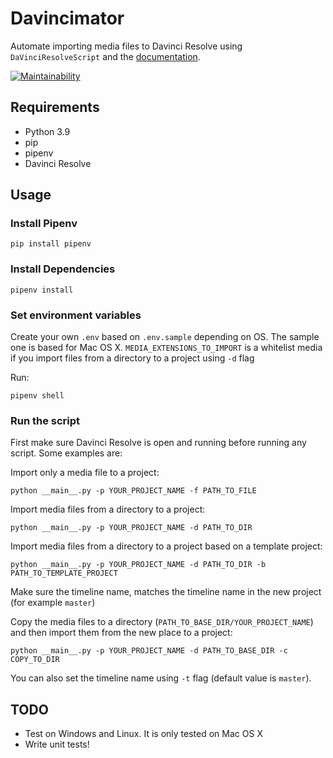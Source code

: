 # Davincimator
Automate importing media files to Davinci Resolve using `DaVinciResolveScript` and the [documentation](https://resolvedevdoc.readthedocs.io/en/latest/index.html).

[![Maintainability](https://api.codeclimate.com/v1/badges/d006387c059d13beb9ac/maintainability)](https://codeclimate.com/github/iranianpep/davincimator/maintainability)

## Requirements

- Python 3.9
- pip
- pipenv
- Davinci Resolve

## Usage

### Install Pipenv
```
pip install pipenv
```

### Install Dependencies
```
pipenv install
```

### Set environment variables
Create your own `.env` based on `.env.sample` depending on OS. The sample one is based for Mac OS X.
`MEDIA_EXTENSIONS_TO_IMPORT` is a whitelist media if you import files from a directory to a project using `-d` flag

Run:
```
pipenv shell
```

### Run the script
First make sure Davinci Resolve is open and running before running any script. Some examples are:

Import only a media file to a project:
```
python __main__.py -p YOUR_PROJECT_NAME -f PATH_TO_FILE
```

Import media files from a directory to a project:
```
python __main__.py -p YOUR_PROJECT_NAME -d PATH_TO_DIR
```

Import media files from a directory to a project based on a template project:
```
python __main__.py -p YOUR_PROJECT_NAME -d PATH_TO_DIR -b PATH_TO_TEMPLATE_PROJECT
```

Make sure the timeline name, matches the timeline name in the new project (for example `master`)

Copy the media files to a directory (`PATH_TO_BASE_DIR/YOUR_PROJECT_NAME`) and then import them from the new place to a project:
```
python __main__.py -p YOUR_PROJECT_NAME -d PATH_TO_BASE_DIR -c COPY_TO_DIR
```

You can also set the timeline name using `-t` flag (default value is `master`).

## TODO
- Test on Windows and Linux. It is only tested on Mac OS X
- Write unit tests!

